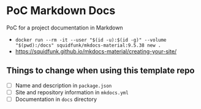# PoC Markdown Docs
PoC for a project documentation in Markdown

- `docker run --rm -it --user "$(id -u):$(id -g)" --volume "$(pwd):/docs" squidfunk/mkdocs-material:9.5.38 new .`
- https://squidfunk.github.io/mkdocs-material/creating-your-site/

## Things to change when using this template repo
- [ ] Name and description in `package.json`
- [ ] Site and repository information in `mkdocs.yml`
- [ ] Documentation in `docs` directory
